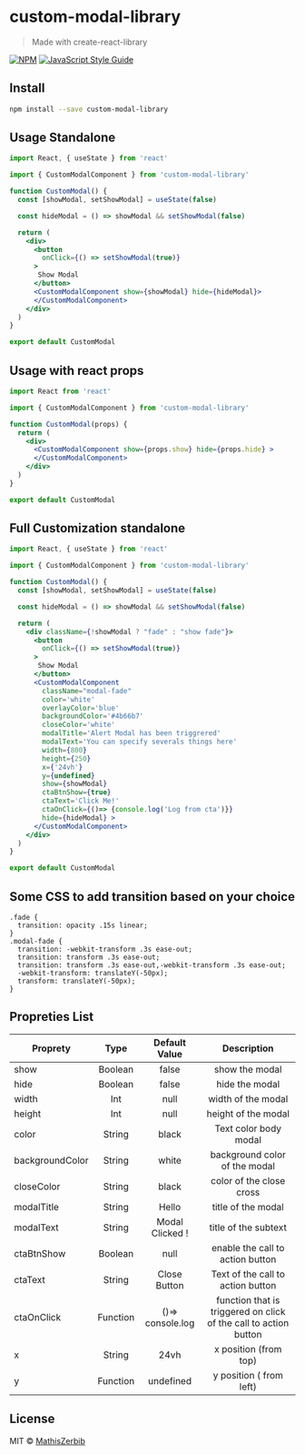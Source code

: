 # custom-modal-library

> Made with create-react-library

[![NPM](https://img.shields.io/npm/v/custom-modal-library.svg)](https://www.npmjs.com/package/custom-modal-library) [![JavaScript Style Guide](https://img.shields.io/badge/code_style-standard-brightgreen.svg)](https://standardjs.com)

## Install

```bash
npm install --save custom-modal-library
```

## Usage Standalone

```jsx
import React, { useState } from 'react'

import { CustomModalComponent } from 'custom-modal-library'

function CustomModal() {
  const [showModal, setShowModal] = useState(false)

  const hideModal = () => showModal && setShowModal(false)

  return (
    <div>
      <button
        onClick={() => setShowModal(true)}
      >
       Show Modal
      </button>
      <CustomModalComponent show={showModal} hide={hideModal}>
      </CustomModalComponent>
    </div>
  )
}

export default CustomModal
```

## Usage with react props

```jsx
import React from 'react'

import { CustomModalComponent } from 'custom-modal-library'

function CustomModal(props) {
  return (
    <div>
      <CustomModalComponent show={props.show} hide={props.hide} >
      </CustomModalComponent>
    </div>
  )
}

export default CustomModal
```


## Full Customization standalone

```jsx
import React, { useState } from 'react'

import { CustomModalComponent } from 'custom-modal-library'

function CustomModal() {
  const [showModal, setShowModal] = useState(false)

  const hideModal = () => showModal && setShowModal(false)

  return (
    <div className={!showModal ? "fade" : "show fade"}>
      <button
        onClick={() => setShowModal(true)}
      >
       Show Modal
      </button>
      <CustomModalComponent
        className="modal-fade"
        color='white'
        overlayColor='blue'
        backgroundColor='#4b66b7'
        closeColor='white'
        modalTitle='Alert Modal has been triggrered'
        modalText='You can specify severals things here'
        width={800}
        height={250}
        x={'24vh'}
        y={undefined}
        show={showModal}
        ctaBtnShow={true}
        ctaText='Click Me!'
        ctaOnClick={()=> {console.log('Log from cta')}}
        hide={hideModal} >
      </CustomModalComponent>
    </div>
  )
}

export default CustomModal

```

## Some CSS to add transition based on your choice

```
.fade {
  transition: opacity .15s linear;
}
.modal-fade {
  transition: -webkit-transform .3s ease-out;
  transition: transform .3s ease-out;
  transition: transform .3s ease-out,-webkit-transform .3s ease-out;
  -webkit-transform: translateY(-50px);
  transform: translateY(-50px);
}
```


## Propreties List

| Proprety        | Type          | Default Value    | Description       |
| ----------------|:-------------:| :---------------:| :----------------:|
| show            | Boolean       |    false         | show the modal    |
| hide            | Boolean       |    false         | hide the modal    |
| width           | Int           |    null          |width of the modal |
| height          | Int           |    null          |height of the modal|
| color           | String        |    black         |Text color body modal|
| backgroundColor | String        |    white         |    background color of the modal           |
| closeColor      | String        |    black         |    color of the close cross          |
| modalTitle      | String        |    Hello         |    title of the modal          |
| modalText       | String        | Modal Clicked !  |    title of the subtext          |
| ctaBtnShow      | Boolean       |    null          |enable the call to action button          |
| ctaText         | String        | Close Button     |    Text of the call to action button          |
| ctaOnClick      | Function      | ()=> console.log |    function that is triggered on click of the call to action button          |
| x               | String        | 24vh             |    x position (from top)          |
| y               | Function      | undefined        |    y position ( from left)          |


## License

MIT © [MathisZerbib](https://github.com/MathisZerbib)
